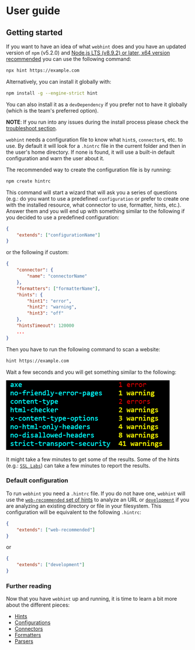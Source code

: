# User guide

## Getting started

If you want to have an idea of what `webhint` does and you
have an updated version of `npm` (v5.2.0) and [Node.js LTS (v8.9.2)
or later, x64 version recommended][nodejs] you can use the
following command:

```bash
npx hint https://example.com
```

Alternatively, you can install it globally with:

```bash
npm install -g --engine-strict hint
```

You can also install it as a `devDependency` if you prefer not to
have it globally (which is the team's preferred option).

**NOTE**: If you run into any issues during the install process
please check the [troubleshoot section](./troubleshoot/summary.md).

`webhint` needs a configuration file to know what `hint`s,
`connector`s, etc. to use. By default it will look for a `.hintrc`
file in the current folder and then in the user's home directory.
If none is found, it will use a built-in default configuration and
warn the user about it.

The recommended way to create the configuration file is by running:

```bash
npm create hintrc
```

This command will start a wizard that will ask you a series of
questions (e.g.: do you want to use a predefined `configuration` or prefer to
create one with the installed resource, what connector to use, formatter,
hints, etc.). Answer them and you will end up with something similar to the
following if you decided to use a predefined configuration:

```json
{
    "extends": ["configurationName"]
}
```

or the following if custom:

```json
{
    "connector": {
        "name": "connectorName"
    },
    "formatters": ["formatterName"],
    "hints": {
        "hint1": "error",
        "hint2": "warning",
        "hint3": "off"
    },
    "hintsTimeout": 120000
    ...
}
```

Then you have to run the following command to scan a website:

```bash
hint https://example.com
```

Wait a few seconds and you will get something similar to the following:

![Example output for the summary formatter](images/summary-output.png)

It might take a few minutes to get some of the results. Some of the
hints (e.g.: [`SSL Labs`][ssl labs]) can take a few minutes
to report the results.

### Default configuration

To run `webhint` you need a `.hintrc` file. If you do not have one,
`webhint` will use the [`web-recommended` set of hints][web recommended]
to analyze an URL or [`development`][development] if you are analyzing
an existing directory or file in your filesystem.
This configuration will be equivalent to the following `.hintrc`:

```json
{
    "extends": ["web-recommended"]
}
```

or

```json
{
    "extends": ["development"]
}
```

### Further reading

Now that you have `webhint` up and running, it is time to learn a bit more
about the different pieces:

* [Hints](./concepts/hints.md)
* [Configurations](./concepts/configurations.md)
* [Connectors](./concepts/connectors.md)
* [Formatters](./concepts/formatters.md)
* [Parsers](./concepts/parsers.md)

<!-- Link labels: -->

[nodejs]: https://nodejs.org/en/download/current/
[web recommended]: https://github.com/webhintio/hint/blob/master/packages/configuration-web-recommended/index.json
[development]: https://github.com/webhintio/hint/blob/master/packages/configuration-development/index.json
[ssl labs]: https://webhint.io/docs/user-guide/hints/hint-ssllabs/
